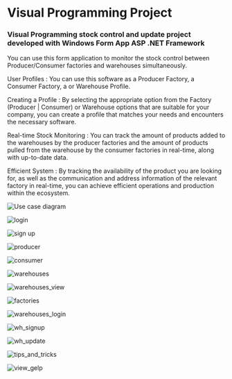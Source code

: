 # Visual Programming Project
 
### Visual Programming stock control and update project developed with Windows Form App ASP .NET Framework

You can use this form application to monitor the stock control between Producer/Consumer factories and warehouses simultaneously.

User Profiles : You can use this software as a Producer Factory, a Consumer Factory, a or Warehouse Profile.

Creating a Profile : By selecting the appropriate option from the Factory (Producer | Consumer) or Warehouse options that are suitable for your company, you can create a profile that matches your needs and encounters the necessary software.

Real-time Stock Monitoring : You can track the amount of products added to the warehouses by the producer factories and the amount of products pulled from the warehouse by the consumer factories in real-time, along with up-to-date data.

Efficient System : By tracking the availability of the product you are looking for, as well as the communication and address information of the relevant factory in real-time, you can achieve efficient operations and production within the ecosystem.

 ![Use case diagram](https://github.com/kubrayesilkaya/Visual-Programming-Project/assets/93487264/58264909-59d9-497a-a9ed-4f797c542fb7)

 
![login](https://github.com/kubrayesilkaya/Visual-Programming-Project/assets/93487264/5d8e3ee1-4904-4362-b203-8c56ea1ac129)

![sign up](https://github.com/kubrayesilkaya/Visual-Programming-Project/assets/93487264/fc0ada61-a222-4ee6-9e4c-552970da08e5)

![producer](https://github.com/kubrayesilkaya/Visual-Programming-Project/assets/93487264/d8948034-2035-427a-a53c-9950ee42b1a7)

![consumer](https://github.com/kubrayesilkaya/Visual-Programming-Project/assets/93487264/bd6771b4-b1af-461a-b6a1-6896c2f677ee)

![warehouses](https://github.com/kubrayesilkaya/Visual-Programming-Project/assets/93487264/1ab20d50-5c57-469e-ba64-201e3695a143)

![warehouses_view](https://github.com/kubrayesilkaya/Visual-Programming-Project/assets/93487264/8a28db93-9eab-4f3f-9035-939d641e9188)

![factories](https://github.com/kubrayesilkaya/Visual-Programming-Project/assets/93487264/38d8cbdb-d84b-43d4-8223-a76bde292ac8)

![warehouses_login](https://github.com/kubrayesilkaya/Visual-Programming-Project/assets/93487264/d7aaeb60-5741-4837-a7f2-aeb22d4245ff)

![wh_signup](https://github.com/kubrayesilkaya/Visual-Programming-Project/assets/93487264/342d0500-2d78-4961-8e17-ded8aca0eed6)

![wh_update](https://github.com/kubrayesilkaya/Visual-Programming-Project/assets/93487264/553f8e95-a975-4fb2-a648-bc4a966543eb)

![tips_and_tricks](https://github.com/kubrayesilkaya/Visual-Programming-Project/assets/93487264/2c0f8dc6-8c03-43b9-96e3-bf040043d00a)

![view_gelp](https://github.com/kubrayesilkaya/Visual-Programming-Project/assets/93487264/e77fea3c-59f0-4215-bdbb-90a10cb5531f)
